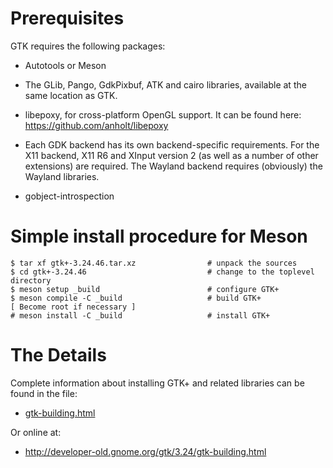 Prerequisites
=============

GTK requires the following packages:

 - Autotools or Meson

 - The GLib, Pango, GdkPixbuf, ATK and cairo libraries, available at
   the same location as GTK.

 - libepoxy, for cross-platform OpenGL support.
   It can be found here: https://github.com/anholt/libepoxy

 - Each GDK backend has its own backend-specific requirements. For
   the X11 backend, X11 R6 and XInput version 2 (as well as a number
   of other extensions) are required. The Wayland backend requires
   (obviously) the Wayland libraries.

 - gobject-introspection 

Simple install procedure for Meson
==================================

    $ tar xf gtk+-3.24.46.tar.xz                # unpack the sources
    $ cd gtk+-3.24.46                           # change to the toplevel directory
    $ meson setup _build                        # configure GTK+
    $ meson compile -C _build                   # build GTK+
    [ Become root if necessary ]
    # meson install -C _build                   # install GTK+

The Details
===========

Complete information about installing GTK+ and related libraries
can be found in the file:

- [gtk-building.html](./docs/reference/gtk/html/gtk-building.html)

Or online at:

- http://developer-old.gnome.org/gtk/3.24/gtk-building.html
